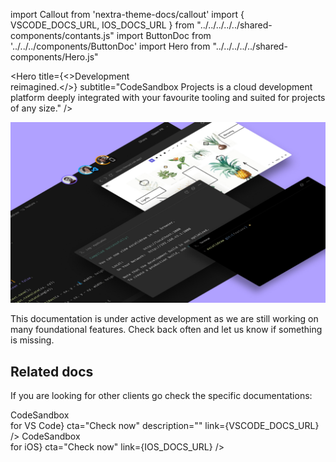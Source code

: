 import Callout from 'nextra-theme-docs/callout'
import { VSCODE_DOCS_URL, IOS_DOCS_URL } from "../../../../../shared-components/contants.js"
import ButtonDoc from '../../../components/ButtonDoc'
import Hero from "../../../../../shared-components/Hero.js"

<Hero 
  title={<>Development<br/> reimagined.</>}
  subtitle="CodeSandbox Projects is a cloud development platform deeply integrated with your favourite tooling and suited for projects of any size."
/>

![](../images/cover-projects.jpg)

This documentation is under active development as we are still working on many foundational features. Check back often and let us know if something is missing.
    
## Related docs

If you are looking for other clients go check the specific documentations:

<div className="ctaContainer">
    <ButtonDoc title={<>CodeSandbox <br/>for VS Code</>} cta="Check now" description="" link={VSCODE_DOCS_URL} />
    <ButtonDoc title={<>CodeSandbox <br/>for iOS</>} cta="Check now" link={IOS_DOCS_URL} />
</div>

<br/>


